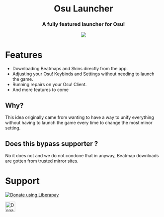 <h1 align="center">Osu Launcher</h2>
<h3 align="center">A fully featured launcher for Osu!</h3>

<p align="center">
  <a href="https://discord.gg/S46VwpjFpG"><img src="https://discordapp.com/api/guilds/1100507525520048180/widget.png?style=shield"></a>

# Features
- Downloading Beatmaps and Skins directly from the app.
- Adjusting your Osu! Keybinds and Settings without needing to launch the game.
- Running repairs on your Osu! Client.  
- And more features to come

## Why?
This idea originally came from wanting to have a way to unify everything without having to launch the game every time to change the most minor setting.

## Does this bypass supporter ?
No it does not and we do not condone that in anyway, Beatmap downloads are gotten from trusted mirror sites.

# Support
  <noscript><a href="https://liberapay.com/DiekoMA/donate"><img alt="Donate using Liberapay" src="https://liberapay.com/assets/widgets/donate.svg"></a></noscript>
  
  <noscript><a href="https://revolut.me/diekodng6"><img alt="Donate using Revolut" style="width:32px;height:32px;margin-right:1rem;" src="https://svgur.com/i/Zry.svg"></a></noscript>
  
</p>
